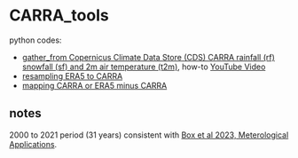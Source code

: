 # CARRA_tools

python codes:

- [gather_from Copernicus Climate Data Store (CDS) CARRA rainfall (rf) snowfall (sf) and 2m air temperature (t2m)](code/gather_CARRA_rf_sf_t2m.py), how-to [YouTube Video](https://youtu.be/Tua4p9ns2JY)
- [resampling ERA5 to CARRA](code/resampling_ERA5_to_CARRA.py)
- [mapping CARRA or ERA5 minus CARRA](code/map_CARRA_or_diff_w_ERA5.py)

## notes

2000 to 2021 period (31 years) consistent with [Box et al 2023, Meterological Applications](https://doi.org/10.1002/met.2134).

